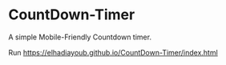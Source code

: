 # CountDown-Timer
A simple Mobile-Friendly Countdown timer.

Run https://elhadiayoub.github.io/CountDown-Timer/index.html
